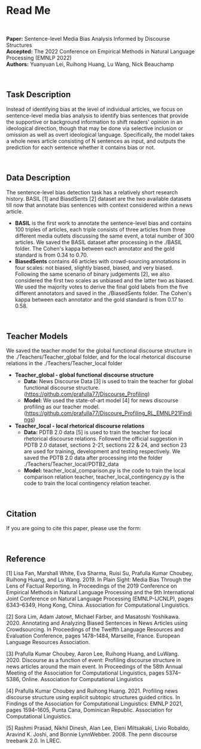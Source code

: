 # Read Me

<br/>

**Paper:** Sentence-level Media Bias Analysis Informed by Discourse Structures<br/>
**Accepted:** The 2022 Conference on Empirical Methods in Natural Language Processing (EMNLP 2022)<br/>
**Authors:** Yuanyuan Lei, Ruihong Huang, Lu Wang, Nick Beauchamp

<br/>

## Task Description
Instead of identifying bias at the level of individual articles, we focus on sentence-level media bias analysis to identify bias sentences that provide the supportive or background information to shift readers' opinion in an ideological direction, though that may be done via selective inclusion or omission as well as overt ideological language. Specifically, the model takes a whole news article consisting of N sentences as input, and outputs the prediction for each sentence whether it contains bias or not.

<br/>

## Data Description
The sentence-level bias detection task has a relatively short research history. BASIL [1] and BiasdSents [2] dataset are the two available datasets till now that annotate bias sentences with context considered within a news article.
* **BASIL** is the first work to annotate the sentence-level bias and contains 100 triples of articles, each triple consists of three articles from three different media outlets discussing the same event, a total number of 300 articles. We saved the BASIL dataset after processing in the ./BASIL folder. The Cohen's kappa between each annotator and the gold standard is from 0.34 to 0.70.
* **BiasedSents** contains 46 articles with crowd-sourcing annotations in four scales: not biased, slightly biased, biased, and very biased. Following the same scenario of binary judgements [2], we also considered the first two scales as unbiased and the latter two as biased. We used the majority votes to derive the final gold labels from the five different annotators and saved in the ./BiasedSents folder. The Cohen's kappa between each annotator and the gold standard is from 0.17 to 0.58.

<br/>

## Teacher Models
We saved the teacher model for the global functional discourse structure in the ./Teachers/Teacher_global folder, and for the local rhetorical discourse relations in the ./Teachers/Teacher_local folder
* **Teacher_global - global functional discourse structure**
  * **Data:** News Discourse Data [3] is used to train the teacher for global functional discourse structure. (https://github.com/prafulla77/Discourse_Profiling)
  * **Model:** We used the state-of-art model [4] for news discourse profiling as our teacher model. (https://github.com/prafulla77/Discoure_Profiling_RL_EMNLP21Findings)
* **Teacher_local - local rhetorical discourse relations**
  * **Data:** PDTB 2.0 data [5] is used to train the teacher for local rhetorical discourse relations. Followed the official suggestion in PDTB 2.0 dataset, sections 2-21, sections 22 & 24, and section 23 are used for training, development and testing respectively. We saved the PDTB 2.0 data after processing into the folder ./Teachers/Teacher_local/PDTB2_data
  * **Model:** teacher_local_comparison.py is the code to train the local comparison relation teacher, teacher_local_contingency.py is the code to train the local contingency relation teacher. 

<br/>

## Citation
If you are going to cite this paper, please use the form:

<br/>

## Reference
[1] Lisa Fan, Marshall White, Eva Sharma, Ruisi Su, Prafulla Kumar Choubey, Ruihong Huang, and Lu Wang. 2019. In Plain Sight: Media Bias Through the Lens of Factual Reporting. In Proceedings of the 2019 Conference on Empirical Methods in Natural Language Processing and the 9th International Joint Conference on Natural Language Processing (EMNLP-IJCNLP), pages 6343–6349, Hong Kong, China. Association for Computational Linguistics.

[2] Sora Lim, Adam Jatowt, Michael Färber, and Masatoshi Yoshikawa. 2020. Annotating and Analyzing Biased Sentences in News Articles using Crowdsourcing. In Proceedings of the Twelfth Language Resources and Evaluation Conference, pages 1478–1484, Marseille, France. European Language Resources Association.

[3] Prafulla Kumar Choubey, Aaron Lee, Ruihong Huang, and LuWang. 2020. Discourse as a function of event: Profiling discourse structure in news articles around the main event. In Proceedings of the 58th Annual Meeting of the Association for Computational Linguistics, pages 5374–5386, Online. Association for Computational Linguistics

[4] Prafulla Kumar Choubey and Ruihong Huang. 2021. Profiling news discourse structure using explicit subtopic structures guided critics. In Findings of the Association for Computational Linguistics: EMNLP 2021, pages 1594–1605, Punta Cana, Dominican Republic. Association for Computational Linguistics.

[5] Rashmi Prasad, Nikhil Dinesh, Alan Lee, Eleni Miltsakaki, Livio Robaldo, Aravind K. Joshi, and Bonnie LynnWebber. 2008. The penn discourse treebank 2.0. In LREC.
